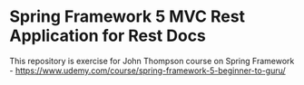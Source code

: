 # Spring Framework 5 MVC Rest Application for Rest Docs

This repository is exercise for John Thompson course on Spring Framework - https://www.udemy.com/course/spring-framework-5-beginner-to-guru/